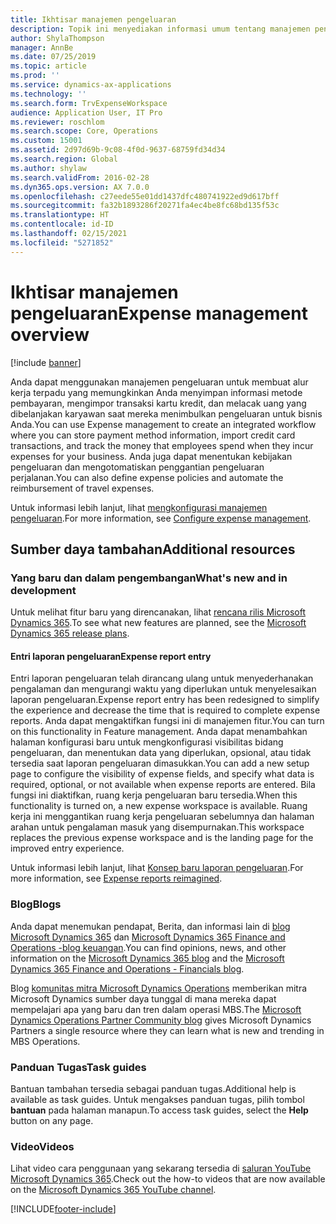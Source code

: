 ```yaml
---
title: Ikhtisar manajemen pengeluaran
description: Topik ini menyediakan informasi umum tentang manajemen pengeluaran dan tautan ke sumber daya tambahan. Anda dapat menggunakan manajemen pengeluaran untuk membuat alur kerja terpadu yang memungkinkan Anda menyimpan informasi metode pembayaran, mengimpor transaksi kartu kredit, dan melacak uang yang dibelanjakan karyawan saat mereka menimbulkan pengeluaran untuk bisnis Anda.
author: ShylaThompson
manager: AnnBe
ms.date: 07/25/2019
ms.topic: article
ms.prod: ''
ms.service: dynamics-ax-applications
ms.technology: ''
ms.search.form: TrvExpenseWorkspace
audience: Application User, IT Pro
ms.reviewer: roschlom
ms.search.scope: Core, Operations
ms.custom: 15001
ms.assetid: 2d97d69b-9c08-4f0d-9637-68759fd34d34
ms.search.region: Global
ms.author: shylaw
ms.search.validFrom: 2016-02-28
ms.dyn365.ops.version: AX 7.0.0
ms.openlocfilehash: c27eede55e01dd1437dfc480741922ed9d617bff
ms.sourcegitcommit: fa32b1893286f20271fa4ec4be8fc68bd135f53c
ms.translationtype: HT
ms.contentlocale: id-ID
ms.lasthandoff: 02/15/2021
ms.locfileid: "5271852"
---
```

# <a name="expense-management-overview"></a><span data-ttu-id="ed72e-104">Ikhtisar manajemen pengeluaran</span><span class="sxs-lookup"><span data-stu-id="ed72e-104">Expense management overview</span></span>

[!include [banner](../includes/banner.md)]

<span data-ttu-id="ed72e-105">Anda dapat menggunakan manajemen pengeluaran untuk membuat alur kerja terpadu yang memungkinkan Anda menyimpan informasi metode pembayaran, mengimpor transaksi kartu kredit, dan melacak uang yang dibelanjakan karyawan saat mereka menimbulkan pengeluaran untuk bisnis Anda.</span><span class="sxs-lookup"><span data-stu-id="ed72e-105">You can use Expense management to create an integrated workflow where you can store payment method information, import credit card transactions, and track the money that employees spend when they incur expenses for your business.</span></span> <span data-ttu-id="ed72e-106">Anda juga dapat menentukan kebijakan pengeluaran dan mengotomatiskan penggantian pengeluaran perjalanan.</span><span class="sxs-lookup"><span data-stu-id="ed72e-106">You can also define expense policies and automate the reimbursement of travel expenses.</span></span>

<span data-ttu-id="ed72e-107">Untuk informasi lebih lanjut, lihat [mengkonfigurasi manajemen pengeluaran](plan-expense-management.md).</span><span class="sxs-lookup"><span data-stu-id="ed72e-107">For more information, see [Configure expense management](plan-expense-management.md).</span></span>

## <a name="additional-resources"></a><span data-ttu-id="ed72e-108">Sumber daya tambahan</span><span class="sxs-lookup"><span data-stu-id="ed72e-108">Additional resources</span></span>

### <a name="whats-new-and-in-development"></a><span data-ttu-id="ed72e-109">Yang baru dan dalam pengembangan</span><span class="sxs-lookup"><span data-stu-id="ed72e-109">What's new and in development</span></span>

<span data-ttu-id="ed72e-110">Untuk melihat fitur baru yang direncanakan, lihat [rencana rilis Microsoft Dynamics 365](https://go.microsoft.com/fwlink/?linkid=2010158).</span><span class="sxs-lookup"><span data-stu-id="ed72e-110">To see what new features are planned, see the [Microsoft Dynamics 365 release plans](https://go.microsoft.com/fwlink/?linkid=2010158).</span></span>

#### <a name="expense-report-entry"></a><span data-ttu-id="ed72e-111">Entri laporan pengeluaran</span><span class="sxs-lookup"><span data-stu-id="ed72e-111">Expense report entry</span></span>

<span data-ttu-id="ed72e-112">Entri laporan pengeluaran telah dirancang ulang untuk menyederhanakan pengalaman dan mengurangi waktu yang diperlukan untuk menyelesaikan laporan pengeluaran.</span><span class="sxs-lookup"><span data-stu-id="ed72e-112">Expense report entry has been redesigned to simplify the experience and decrease the time that is required to complete expense reports.</span></span> <span data-ttu-id="ed72e-113">Anda dapat mengaktifkan fungsi ini di manajemen fitur.</span><span class="sxs-lookup"><span data-stu-id="ed72e-113">You can turn on this functionality in Feature management.</span></span> <span data-ttu-id="ed72e-114">Anda dapat menambahkan halaman konfigurasi baru untuk mengkonfigurasi visibilitas bidang pengeluaran, dan menentukan data yang diperlukan, opsional, atau tidak tersedia saat laporan pengeluaran dimasukkan.</span><span class="sxs-lookup"><span data-stu-id="ed72e-114">You can add a new setup page to configure the visibility of expense fields, and specify what data is required, optional, or not available when expense reports are entered.</span></span> <span data-ttu-id="ed72e-115">Bila fungsi ini diaktifkan, ruang kerja pengeluaran baru tersedia.</span><span class="sxs-lookup"><span data-stu-id="ed72e-115">When this functionality is turned on, a new expense workspace is available.</span></span> <span data-ttu-id="ed72e-116">Ruang kerja ini menggantikan ruang kerja pengeluaran sebelumnya dan halaman arahan untuk pengalaman masuk yang disempurnakan.</span><span class="sxs-lookup"><span data-stu-id="ed72e-116">This workspace replaces the previous expense workspace and is the landing page for the improved entry experience.</span></span>

<span data-ttu-id="ed72e-117">Untuk informasi lebih lanjut, lihat [Konsep baru laporan pengeluaran](ExpenseWorkspaceNew.md).</span><span class="sxs-lookup"><span data-stu-id="ed72e-117">For more information, see [Expense reports reimagined](ExpenseWorkspaceNew.md).</span></span>

### <a name="blogs"></a><span data-ttu-id="ed72e-118">Blog</span><span class="sxs-lookup"><span data-stu-id="ed72e-118">Blogs</span></span>

<span data-ttu-id="ed72e-119">Anda dapat menemukan pendapat, Berita, dan informasi lain di [blog Microsoft Dynamics 365](https://community.dynamics.com/b/msftdynamicsblog?c=Enterprise) dan [Microsoft Dynamics 365 Finance and Operations -blog keuangan](https://community.dynamics.com/365/financeandoperations/b/financials).</span><span class="sxs-lookup"><span data-stu-id="ed72e-119">You can find opinions, news, and other information on the [Microsoft Dynamics 365 blog](https://community.dynamics.com/b/msftdynamicsblog?c=Enterprise) and the [Microsoft Dynamics 365 Finance and Operations - Financials blog](https://community.dynamics.com/365/financeandoperations/b/financials).</span></span>

<span data-ttu-id="ed72e-120">Blog [komunitas mitra Microsoft Dynamics Operations](https://community.dynamics.com/partner/b/operationspartnercommunityblog) memberikan mitra Microsoft Dynamics sumber daya tunggal di mana mereka dapat mempelajari apa yang baru dan tren dalam operasi MBS.</span><span class="sxs-lookup"><span data-stu-id="ed72e-120">The [Microsoft Dynamics Operations Partner Community blog](https://community.dynamics.com/partner/b/operationspartnercommunityblog) gives Microsoft Dynamics Partners a single resource where they can learn what is new and trending in MBS Operations.</span></span>

### <a name="task-guides"></a><span data-ttu-id="ed72e-121">Panduan Tugas</span><span class="sxs-lookup"><span data-stu-id="ed72e-121">Task guides</span></span>

<span data-ttu-id="ed72e-122">Bantuan tambahan tersedia sebagai panduan tugas.</span><span class="sxs-lookup"><span data-stu-id="ed72e-122">Additional help is available as task guides.</span></span> <span data-ttu-id="ed72e-123">Untuk mengakses panduan tugas, pilih tombol **bantuan** pada halaman manapun.</span><span class="sxs-lookup"><span data-stu-id="ed72e-123">To access task guides, select the **Help** button on any page.</span></span>

### <a name="videos"></a><span data-ttu-id="ed72e-124">Video</span><span class="sxs-lookup"><span data-stu-id="ed72e-124">Videos</span></span>

<span data-ttu-id="ed72e-125">Lihat video cara penggunaan yang sekarang tersedia di [saluran YouTube Microsoft Dynamics 365](https://www.youtube.com/channel/UCJGCg4rB3QSs8y_1FquelBQ).</span><span class="sxs-lookup"><span data-stu-id="ed72e-125">Check out the how-to videos that are now available on the [Microsoft Dynamics 365 YouTube channel](https://www.youtube.com/channel/UCJGCg4rB3QSs8y_1FquelBQ).</span></span>


[!INCLUDE[footer-include](../includes/footer-banner.md)]